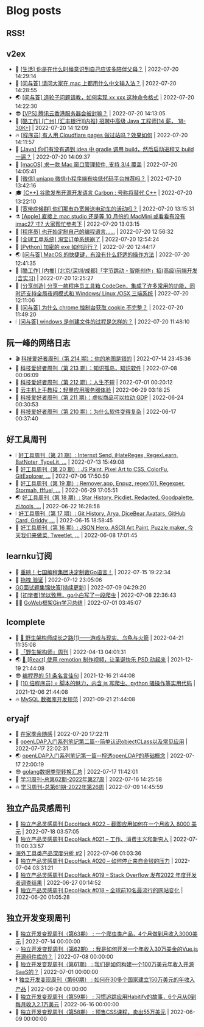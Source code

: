 # Blog posts
## RSS!



## v2ex

<!-- v2ex:START  -->
- 🫶 [[生活] 你是在什么时候意识到自己应该多陪伴父母？](https://www.v2ex.com/t/867642#reply0) | 2022-07-20 14:29:14 
- 🧰 [[问与答] 请问大家在 mac 上都用什么中文输入法？](https://www.v2ex.com/t/867641#reply1) | 2022-07-20 14:28:55 
- 🌏 [[问与答] 造轮子问题请教，如何实现 xx xxx 这种命令格式](https://www.v2ex.com/t/867640#reply7) | 2022-07-20 14:22:30 
- 😎 [[VPS] 腾讯云香港服务器会被封嘛？](https://www.v2ex.com/t/867639#reply5) | 2022-07-20 14:13:05 
- 💂 [[酷工作] [广州] [汇丰银行][内推] 招聘中高级 Java 工程师[14 薪， 18-30K+]](https://www.v2ex.com/t/867638#reply0) | 2022-07-20 14:12:09 
- 🔥 [[程序员] 有人用 Cloudflare pages 做过站吗？效果如何](https://www.v2ex.com/t/867637#reply1) | 2022-07-20 14:11:57 
- 🦅 [[Java] 你们有没有遇到 idea 中 gradle 调用 build，然后启动进程又 build 一遍？](https://www.v2ex.com/t/867635#reply0) | 2022-07-20 14:09:37 
- 🙉 [[macOS] 求一款 Mac 窗口管理软件, 支持 3/4 覆盖](https://www.v2ex.com/t/867634#reply9) | 2022-07-20 14:05:41 
- 💫 [[微信] uniapp 微信小程序端有啥低代码平台推荐吗？](https://www.v2ex.com/t/867633#reply0) | 2022-07-20 13:42:16 
- 🎓 [[C++] 谷歌发布开源开发语言 Carbon : 号称将替代 C++](https://www.v2ex.com/t/867631#reply24) | 2022-07-20 13:22:10 
- 🗽 [[宽带症候群] 你们那有办宽带送电动车的活动吗？](https://www.v2ex.com/t/867630#reply6) | 2022-07-20 13:15:31 
- ⚗️ [[Apple] 直接上 mac studio 还是等 10 月份的 MacMini 或看看有没有 imac27 寸? 大家帮忙参考下](https://www.v2ex.com/t/867629#reply6) | 2022-07-20 13:03:15 
- 🦍 [[程序员] 也开始定制自己的编程语言……](https://www.v2ex.com/t/867628#reply1) | 2022-07-20 12:56:32 
- 🤩 [[全球工单系统] 淘宝订单系统崩了](https://www.v2ex.com/t/867627#reply5) | 2022-07-20 12:54:24 
- 🙉 [[Python] 加密的 exe 如何运行？](https://www.v2ex.com/t/867625#reply1) | 2022-07-20 12:44:17 
- 🌏 [[问与答] MacOS 的快捷键，有没有什么舒适的操作方法](https://www.v2ex.com/t/867624#reply3) | 2022-07-20 12:41:35 
- 🐘 [[酷工作] [内推] [北京/深圳/成都]「字节跳动 - 智能创作」招&lpar;高级&rpar;前端开发&lpar;含实习&rpar;](https://www.v2ex.com/t/867623#reply0) | 2022-07-20 12:25:27 
- 🧰 [[分享创造] 分享一款程序员工具箱 CodeGen，集成了许多常用的功能，同时还支持全局夜间模式和 Windows/ Linux /OSX 三端系统](https://www.v2ex.com/t/867621#reply1) | 2022-07-20 12:11:06 
- 💃 [[问与答] 为什么 chrome 控制台获取 cookie 不完整？](https://www.v2ex.com/t/867619#reply4) | 2022-07-20 11:49:20 
- 🕯 [[问与答] windows 是创建文件的过程是怎样的？](https://www.v2ex.com/t/867618#reply1) | 2022-07-20 11:48:10 <!-- v2ex:END -->

## 阮一峰的网络日志

<!-- ruanyf:START -->
- 🎬 [科技爱好者周刊（第 214 期）：你的地图是错的](http://www.ruanyifeng.com/blog/2022/07/weekly-issue-214.html) | 2022-07-14 23:45:36 
- 💄 [科技爱好者周刊（第 213 期）：知识孤岛，知识软件](http://www.ruanyifeng.com/blog/2022/07/weekly-issue-213.html) | 2022-07-08 00:06:09 
- 🐎 [科技爱好者周刊（第 212 期）：人生不短](http://www.ruanyifeng.com/blog/2022/07/weekly-issue-212.html) | 2022-07-01 00:20:12 
- 🤔 [云主机上手教程：轻量应用服务器体验](http://www.ruanyifeng.com/blog/2022/06/cloud-server-getting-started-tutorial.html) | 2022-06-29 03:18:25 
- 🧠 [科技爱好者周刊（第 211 期）：虚拟商品可以拉动 GDP](http://www.ruanyifeng.com/blog/2022/06/weekly-issue-211.html) | 2022-06-24 00:30:53 
- 🎃 [科技爱好者周刊（第 210 期）：为什么软件变得复杂](http://www.ruanyifeng.com/blog/2022/06/weekly-issue-210.html) | 2022-06-17 00:37:40 <!-- ruanyf:END -->

## 好工具周刊

<!-- bestxtools:START -->
- 🕯 [好工具周刊（第 21 期）: Internxt Send, iHateRegex, RegexLearn, BatNoter, TypeLit, ...](https://discuss-cn.bestxtools.com/d/58/1) | 2022-07-13 15:49:08 
- 🦩 [好工具周刊（第 20 期）: JS Paint, Pixel Art to CSS, ColorFu, GitExplorer, ...](https://discuss-cn.bestxtools.com/d/57/1) | 2022-07-06 17:50:59 
- 🦄 [好工具周刊（第 19 期）: Remover.app, Enpuz, regex101, Regexper, Stormah, fffuel, ...](https://discuss-cn.bestxtools.com/d/56/1) | 2022-06-29 17:05:51 
- 🌏 [好工具周刊（第 18 期）: Star History, Picdiet, Redacted, Goodpalette, zi.tools, ...](https://discuss-cn.bestxtools.com/d/47/1) | 2022-06-22 16:28:58 
- 🕯 [好工具周刊（第 17 期）: Git History, Arya, DiceBear Avatars, GitHub Card, Griddy, ...](https://discuss-cn.bestxtools.com/d/43/1) | 2022-06-15 18:58:45 
- 📝 [好工具周刊（第 16 期）: JSON Hero, ASCII Art Paint, Puzzle maker, 今天我们来做菜, Tweetlet, ...](https://discuss-cn.bestxtools.com/d/42/1) | 2022-06-08 17:01:45 <!-- bestxtools:END -->


## learnku订阅

<!-- learnku:START -->
- 🦅 [重磅！七国编程集团决定制裁Go语言！](https://learnku.com/articles/69766) | 2022-07-15 19:22:34 
- 🦅 [拖拽 验证](https://learnku.com/articles/69652) | 2022-07-12 23:05:06 
-  [GO面试题集锦快答[持续更新]](https://learnku.com/articles/69250) | 2022-07-09 04:29:20 
- 🌈 [[初学者]学以致用，go小白写了一段爬虫](https://learnku.com/go/t/69522) | 2022-07-08 22:36:43 
- 🧑‍🏫 [GoWeb框架Gin学习总结](https://learnku.com/articles/69259) | 2022-07-01 03:45:07 <!-- learnku:END -->



## lcomplete

<!-- lcomplete:START -->
- 🫶 [🐒 野生架构师成长之路&lpar;1&rpar;——游戏与现实、乌龟与火箭](http://codelc.com/post/growup/s01/) | 2022-04-21 11:35:08 
- 🧰 [「野生架构师」周刊](http://codelc.com/post/essay/%E9%87%8E%E7%94%9F%E6%9E%B6%E6%9E%84%E5%B8%88%E5%91%A8%E5%88%8A%E4%BB%8B%E7%BB%8D/) | 2022-04-13 04:01:31 
- 🌏 [🎄 [React] 使用 remotion 制作视频，让圣诞快乐 PSD 动起来](http://codelc.com/post/dev/js/remotion/) | 2021-12-19 21:44:08 
- 😎 [编程界的 51 条名言佳句](http://codelc.com/post/dev/thinking/quotes/) | 2021-12-16 21:44:08 
- 💂 [[10 倍程序员] ⭐ 脚本的魅力，内含 js 写爬虫、python 骚操作等实用代码](http://codelc.com/post/dev/10x/script/) | 2021-12-06 21:44:08 
- 🔥 [MySQL 数据库开发规范](http://codelc.com/post/dev/db/mysql_standard/) | 2021-09-21 21:44:08 <!-- lcomplete:END -->

## eryajf

<!-- eryajf:START -->
- 🫶 [在家季余随感](https://wiki.eryajf.net/pages/e36842/) | 2022-07-20 17:22:11 
- 🧰 [openLDAP入门系列笔记第二篇--简单认识objectCLass以及常见应用](https://wiki.eryajf.net/pages/ea10fa/) | 2022-07-17 22:02:31 
- 🌏 [openLDAP入门系列笔记第一篇--捋透openLDAP的基础概念](https://wiki.eryajf.net/pages/aa0651/) | 2022-07-17 22:00:19 
- 😎 [golang数据类型转换汇总](https://wiki.eryajf.net/pages/33a476/) | 2022-07-17 11:42:01 
- 💂 [学习周刊-总第62期-2022年第27周](https://wiki.eryajf.net/pages/4a06ab/) | 2022-07-16 14:25:58 
- 🔥 [学习周刊-总第61期-2022年第26周](https://wiki.eryajf.net/pages/703307/) | 2022-07-09 14:45:59 <!-- eryajf:END -->



## 独立产品灵感周刊

<!-- DecoHack:START -->
- 🦣 [独立产品灵感周刊 DecoHack #022 – 截图应用如何在一个月收入 8000 美元](https://www.decohack.com/Post/774) | 2022-07-18 03:57:05 
- 🤡 [独立产品灵感周刊 DecoHack #021 – 工作、消费主义和新穷人](https://www.decohack.com/Post/753) | 2022-07-11 00:33:57 
-  [海外工具类产品深度分析 #2](https://www.decohack.com/Post/746) | 2022-07-06 01:03:36 
- 🐲 [独立产品灵感周刊 DecoHack #020 – 如何停止来自金钱的压力](https://www.decohack.com/Post/728) | 2022-07-04 03:31:21 
- 🦅 [独立产品灵感周刊 DecoHack #019 – Stack Overflow 发布2022 年度开发者调查结果](https://www.decohack.com/Post/699) | 2022-06-27 00:14:52 
- 🧰 [独立产品灵感周刊 DecoHack #018 – 全球前10名最流行的网站变化](https://www.decohack.com/Post/680) | 2022-06-20 01:05:28 <!-- DecoHack:END -->

## 独立开发变现周刊

<!-- easyindie:START -->
- 💂 [独立开发变现周刊（第63期） : 一个爬虫类产品，4个月做到月收入3000美元](https://www.ezindie.com/weekly/issue-63) | 2022-07-14 00:00:00 
- 💡 [独立开发变现周刊（第62期） : 我是如何开发一个年收入30万美金的Vue.js开源组件库的？](https://www.ezindie.com/weekly/issue-62) | 2022-07-08 00:00:00 
- 🌋 [独立开发变现周刊（第61期） : 我们是如何构建一个100万美元年收入开源SaaS的？](https://www.ezindie.com/weekly/issue-61) | 2022-07-01 00:00:00 
- 🕴 [独立开发变现周刊（第60期） : 如何在30多个国家建立150万美元的年收入产品](https://www.ezindie.com/weekly/issue-60) | 2022-06-24 00:00:00 
- 🎊 [独立开发变现周刊（第59期） : 习惯追踪应用Habitify的故事，6个月从0到每月收入2.1万美元](https://www.ezindie.com/weekly/issue-59) | 2022-06-16 00:00:00 
- 🤔 [独立开发变现周刊（第58期） : 预售CSS课程，卖出55万美元](https://www.ezindie.com/weekly/issue-58) | 2022-06-09 00:00:00 <!-- easyindie:END -->



